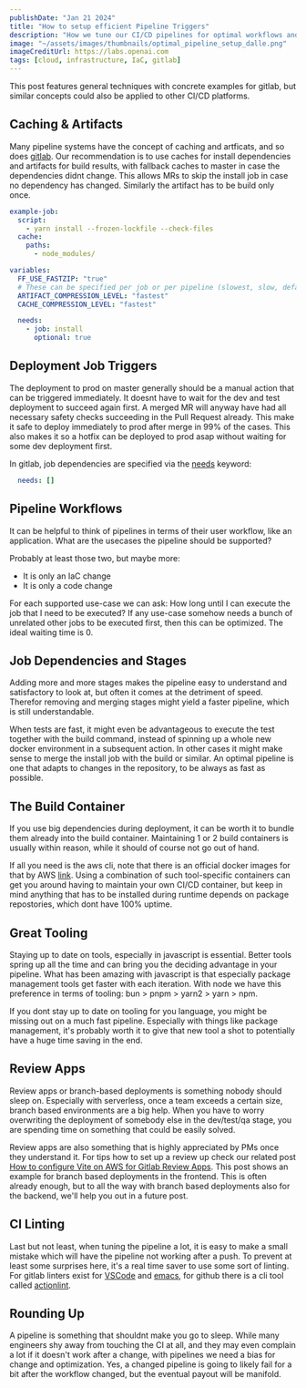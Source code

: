 ```yaml
---
publishDate: "Jan 21 2024"
title: "How to setup efficient Pipeline Triggers"
description: "How we tune our CI/CD pipelines for optimal workflows and minimal waiting times"
image: "~/assets/images/thumbnails/optimal_pipeline_setup_dalle.png"
imageCreditUrl: https://labs.openai.com
tags: [cloud, infrastructure, IaC, gitlab]
---
```


This post features general techniques with concrete examples for gitlab, but similar concepts
could also be applied to other CI/CD platforms.

## Caching & Artifacts

Many pipeline systems have the concept of caching and artficats, and so does
[gitlab](https://docs.gitlab.com/ee/ci/caching/). Our recommendation is to use caches for install
dependencies and artifacts for build results, with fallback caches to master in case the
dependencies didnt change. This allows MRs to skip the install job in case no dependency has
changed. Similarly the artifact has to be build only once.

```yaml
example-job:
  script:
    - yarn install --frozen-lockfile --check-files
  cache:
    paths:
      - node_modules/
```

```yaml
variables:
  FF_USE_FASTZIP: "true"
  # These can be specified per job or per pipeline (slowest, slow, default, fast, and fastest)
  ARTIFACT_COMPRESSION_LEVEL: "fastest"
  CACHE_COMPRESSION_LEVEL: "fastest"
```

```yaml
  needs:
    - job: install
      optional: true
```

## Deployment Job Triggers

The deployment to prod on master generally should be a manual action that can be triggered
immediately. It doesnt have to wait for the dev and test deployment to succeed again first. A
merged MR will anyway have had all necessary safety checks succeeding in the Pull Request
already. This make it safe to deploy immediately to prod after merge in 99% of the cases. This
also makes it so a hotfix can be deployed to prod asap without waiting for some dev deployment
first.

In gitlab, job dependencies are specified via the [needs](https://docs.gitlab.com/ee/ci/yaml/#needs) keyword:
```yaml
  needs: []
```

## Pipeline Workflows

It can be helpful to think of pipelines in terms of their user workflow, like an application. What
are the usecases the pipeline should be supported?

Probably at least those two, but maybe more:
- It is only an IaC change
- It is only a code change

For each supported use-case we can ask: How long until I can execute the job that I need to be
executed? If any use-case somehow needs a bunch of unrelated other jobs to be executed first, then
this can be optimized. The ideal waiting time is 0.

## Job Dependencies and Stages

Adding more and more stages makes the pipeline easy to understand and satisfactory to look at, but
often it comes at the detriment of speed. Therefor removing and merging stages might yield a
faster pipeline, which is still understandable.

When tests are fast, it might even be advantageous to execute the test together with the build
command, instead of spinning up a whole new docker environment in a subsequent action. In other
cases it might make sense to merge the install job with the build or similar. An optimal pipeline
is one that adapts to changes in the repository, to be always as fast as possible.

## The Build Container

If you use big dependencies during deployment, it can be worth it to bundle them already into the
build container. Maintaining 1 or 2 build containers is usually within reason, while it should of
course not go out of hand.

If all you need is the aws cli, note that there is an official docker images for that by AWS
[link](https://hub.docker.com/r/amazon/aws-cli). Using a combination of such tool-specific
containers can get you around having to maintain your own CI/CD container, but keep in mind
anything that has to be installed during runtime depends on package repostories, which dont have
100% uptime.

## Great Tooling

Staying up to date on tools, especially in javascript is essential. Better tools spring up all the
time and can bring you the deciding advantage in your pipeline. What has been amazing with
javascript is that especially package management tools get faster with each iteration. With node
we have this preference in terms of tooling: bun > pnpm > yarn2 > yarn > npm.

If you dont stay up to date on tooling for you language, you might be missing out on a much fast
pipeline. Especially with things like package management, it's probably worth it to give that new
tool a shot to potentially have a huge time saving in the end.

## Review Apps

Review apps or branch-based deployments is something nobody should sleep on. Especially with
serverless, once a team exceeds a certain size, branch based environments are a big help. When you
have to worry overwriting the deployment of somebody else in the dev/test/qa stage, you are
spending time on something that could be easily solved.


Review apps are also something that is highly appreciated by PMs once they understand it. For tips
how to set up a review up check our related post [How to configure Vite on AWS for Gitlab Review
Apps](https://double-trouble.dev/post/gitlab-review-apps-aws-vite/). This post shows an example
for branch based deployments in the frontend. This is often already enough, but to all the way
with branch based deployments also for the backend, we'll help you out in a future post.

## CI Linting

Last but not least, when tuning the pipeline a lot, it is easy to make a small mistake which will
have the pipeline not working after a push. To prevent at least some surprises here, it's a real
time saver to use some sort of linting. For gitlab linters exist for
[VSCode](https://docs.gitlab.com/ee/ci/lint.html) and
[emacs](https://gitlab.com/joewreschnig/gitlab-ci-mode/), for github there is a cli tool called
[actionlint](https://github.com/rhysd/actionlint/).

## Rounding Up

A pipeline is something that shouldnt make you go to sleep. While many engineers shy away from
touching the CI at all, and they may even complain a lot if it doesn't work after a change, with
pipelines we need a bias for change and optimization. Yes, a changed pipeline is going to likely
fail for a bit after the workflow changed, but the eventual payout will be manifold.
